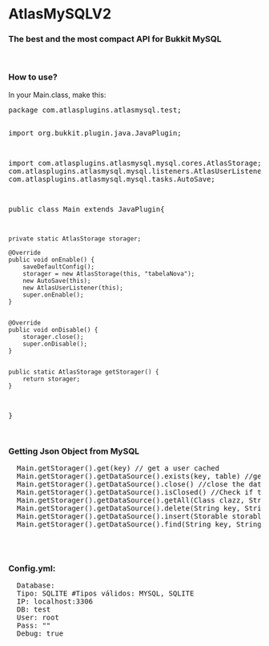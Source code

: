 # AtlasMySQLV2
<h3>The best and the most compact API for Bukkit MySQL</h3>

<br/>

<h3>How to use?</h3>
<p>
In your Main.class, make this:
<div class="highlight highlight-source-groovy-gradle">
<pre>
package com.atlasplugins.atlasmysql.test;

import org.bukkit.plugin.java.JavaPlugin;

import com.atlasplugins.atlasmysql.mysql.cores.AtlasStorage;
import com.atlasplugins.atlasmysql.mysql.listeners.AtlasUserListener;
import com.atlasplugins.atlasmysql.mysql.tasks.AutoSave;

public class Main extends JavaPlugin{

	private static AtlasStorage storager;
	
	@Override
	public void onEnable() {
		saveDefaultConfig();
		storager = new AtlasStorage(this, "tabelaNova");
		new AutoSave(this);
		new AtlasUserListener(this);
		super.onEnable();
	}
	
	
	@Override
	public void onDisable() {
		storager.close();
		super.onDisable();
	}


	public static AtlasStorage getStorager() {
		return storager;
	}

}



</pre>
</div>
</p>

<h3>Getting Json Object from MySQL</h3>
<div class="highlight highlight-source-groovy-gradle">
<pre>
  Main.getStorager().get(key) // get a user cached
  Main.getStorager().getDataSource().exists(key, table) //get a user in MySQL or SQLLITE DB
  Main.getStorager().getDataSource().close() //close the datasource connection
  Main.getStorager().getDataSource().isClosed() //Check if the connection is closed.
  Main.getStorager().getDataSource().getAll(Class<T> clazz, String tableName) //Get All users in MySQL or SQLLITE DB
  Main.getStorager().getDataSource().delete(String key, String tableName, boolean async) //Delete a user asynchronously
  Main.getStorager().getDataSource().insert(Storable storable, String tableName, boolean async) // insert a user in MySQL or SQLLITE DB
  Main.getStorager().getDataSource().find(String key, String tableName,  Class<T> clazz) //check if contains a user in MySQL or SQLLITE DB

</pre>
</div>
<br/>
<h3>Config.yml:</h3>
<div class="highlight highlight-source-groovy-gradle">
<pre>
  Database:
  Tipo: SQLITE #Tipos válidos: MYSQL, SQLITE
  IP: localhost:3306
  DB: test
  User: root
  Pass: ""
  Debug: true

</pre>
</div>

